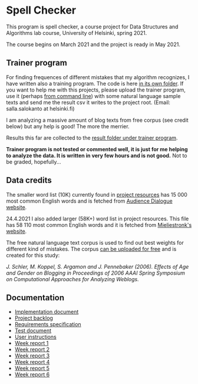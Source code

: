 # Spell Checker

This program is spell checker, a course project for Data Structures and Algorithms lab course, University of Helsinki, spring 2021.

The course begins on March 2021 and the project is ready in May 2021.

## Trainer program

For finding frequences of different mistakes that my algorithm recognizes, I have written also a training program. The code is here [in its own folder](https://github.com/sallasal/SpellChecker/tree/main/TrainSpellChecker). If you want to help me with this projects, please upload the trainer program, use it (perhaps [from command line](https://github.com/sallasal/SpellChecker/blob/main/documentation/user_instructions.md#running-the-programs)) with some natural language sample texts and send me the result csv it writes to the project root. (Email: salla.salokanto at helsinki.fi)

I am analyzing a massive amount of blog texts from free corpus (see credit below) but any help is good! The more the merrier.

Results this far are collected to the [result folder under trainer program](https://github.com/sallasal/SpellChecker/tree/main/TrainSpellChecker/results).

__Trainer program is not tested or commented well, it is just for me helping to analyze the data. It is written in very few hours and is not good.__ Not to be graded, hopefully...

## Data credits

The smaller word list (10K) currently found in [project resources](https://github.com/sallasal/SpellChecker/tree/main/SpellChecker/src/main/resources) has 15 000 most common English words and is fetched from [Audience Dialogue website](http://www.audiencedialogue.net/susteng.html).

24.4.2021 I also added larger (58K+) word list in project resources.
This file has 58 110 most common English words and it is fetched from [Mieliestronk's website](http://www.mieliestronk.com/wordlist.html).

The free natural language text corpus is used to find out best weights for different kind of mistakes. The corpus [can be uploaded for free](https://u.cs.biu.ac.il/~koppel/BlogCorpus.htm) and is created for this study: 

_J. Schler, M. Koppel, S. Argamon and J. Pennebaker (2006). Effects of Age and Gender on Blogging in Proceedings of 2006 AAAI Spring Symposium on Computational Approaches for Analyzing Weblogs._

## Documentation

- [Implementation document](https://github.com/sallasal/SpellChecker/blob/main/documentation/implementation_document.md)
- [Project backlog](https://github.com/sallasal/SpellChecker/blob/main/documentation/project_backlog.md)
- [Requirements specification](https://github.com/sallasal/SpellChecker/blob/main/documentation/requirements_specification.md)
- [Test document](https://github.com/sallasal/SpellChecker/blob/main/documentation/test_document.md)
- [User instructions](https://github.com/sallasal/SpellChecker/blob/main/documentation/user_instructions.md)
- [Week report 1](https://github.com/sallasal/SpellChecker/blob/main/documentation/week_report_1.md)
- [Week report 2](https://github.com/sallasal/SpellChecker/blob/main/documentation/week_report_2.md)
- [Week report 3](https://github.com/sallasal/SpellChecker/blob/main/documentation/week_report_3.md)
- [Week report 4](https://github.com/sallasal/SpellChecker/blob/main/documentation/week_report_4.md)
- [Week report 5](https://github.com/sallasal/SpellChecker/blob/main/documentation/week_report_5.md)
- [Week report 6](https://github.com/sallasal/SpellChecker/blob/main/documentation/week_report_6.md)
